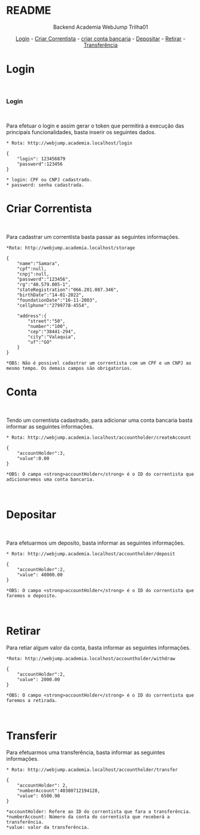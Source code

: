 # README

<p align="center">Backend Academia WebJump Trilha01</p>

<p align="center">
    <a href="#Login">Login</a> -
    <a href="#Criar Correntista">Criar Correntista</a> -
    <a href="#Conta">criar conta bancaria</a> -
    <a href="#Depositar">Depositar</a> -
    <a href="#Retirar">Retirar</a> -
    <a href="#Transferir">Transferência</a>
</p>


# Login
<br>
<h3>Login</h3>
<br>
<p>Para efetuar o login e assim gerar o token que permitirá a execução das principais funcionalidades, basta inserir os seguintes dados.</p>

    * Rota: http://webjump.academia.localhost/login

    {
        "login": 123456879
        "password":123456
    }

    * login: CPF ou CNPJ cadastrado.
    * password: senha cadastrada.



# Criar Correntista

<br>

<p>Para cadastrar um correntista basta passar as seguintes informações.</p>

    *Rota: http://webjump.academia.localhost/storage

    {
      	"name":"Samara",
	    "cpf":null,
	    "cnpj":null,
	    "password":"123456",
	    "rg":"48.579.005-1",
	    "stateRegistration":"066.201.087.346",
 	    "birthDate":"14-01-2022",
 	    "foundationDate":"16-11-2003",
	    "cellphone":"2799778-4554",  
        
        "address":{
            "street":"50",
		 	"number":"100",
		 	"cep":"38441-294",
		 	"city":"Valaquia",
		 	"uf":"GO" 
        }
    }

    *OBS: Não é possivel cadastrar um correntista com um CPF e um CNPJ ao mesmo tempo. Os demais campos são obrigatorios.

# Conta

<br>

<p>Tendo um correntista cadastrado, para adicionar uma conta bancaria basta informar as seguintes informações.</p>

    * Rota: http://webjump.academia.localhost/accountholder/createAccount

    {
        "accountHolder":3,
		"value":0.00
    }

    *OBS: O campo <strong>accountHolder</strong> é o ID do correntista que adicionaremos uma conta bancaria.

<br>

# Depositar

<br>

<p>Para efetuarmos um deposito, basta informar as seguintes informações.</p>

    * Rota: http://webjump.academia.localhost/accountholder/deposit

    {
        "accountHolder":2,
	    "value": 40000.00
    }

    *OBS: O campo <strong>accountHolder</strong> é o ID do correntista que faremos o deposito.


<br>

# Retirar

<p>Para retiar algum valor da conta, basta informar as seguintes informações.</p>

    *Rota: http://webjump.academia.localhost/accountholder/withdraw

    {
        "accountHolder":2,
	    "value": 2000.00
    }

    *OBS: O campo <strong>accountHolder</strong> é o ID do correntista que faremos a retirada.

<br>

# Transferir

<p>Para efetuarmos uma transferência, basta informar as seguintes informações.</p>

    * Rota: http://webjump.academia.localhost/accountholder/transfer

    {
        "accountHolder": 2,
		"numberAccount":40380712194128,
	    "value": 6500.90
    }

    *accountHolder: Refere ao ID do correntista que fara a transferência.
    *numberAccount: Número da conta do correntista que receberá a transferência.
    *value: valor da transferência.






